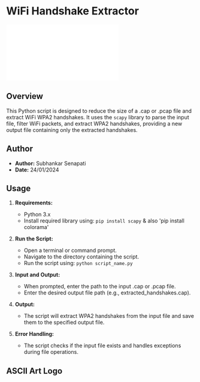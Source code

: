 # WiFi Handshake Extractor

![WiFi Handshake Extractor Logo](ascii_art_logo.txt)

## Overview

This Python script is designed to reduce the size of a .cap or .pcap file and extract WiFi WPA2 handshakes. It uses the `scapy` library to parse the input file, filter WiFi packets, and extract WPA2 handshakes, providing a new output file containing only the extracted handshakes.

## Author

- **Author:** Subhankar Senapati
- **Date:** 24/01/2024

## Usage

1. **Requirements:**
   - Python 3.x
   - Install required library using: `pip install scapy` & also 'pip install colorama'

2. **Run the Script:**
   - Open a terminal or command prompt.
   - Navigate to the directory containing the script.
   - Run the script using: `python script_name.py`

3. **Input and Output:**
   - When prompted, enter the path to the input .cap or .pcap file.
   - Enter the desired output file path (e.g., extracted_handshakes.cap).

4. **Output:**
   - The script will extract WPA2 handshakes from the input file and save them to the specified output file.

5. **Error Handling:**
   - The script checks if the input file exists and handles exceptions during file operations.

## ASCII Art Logo

